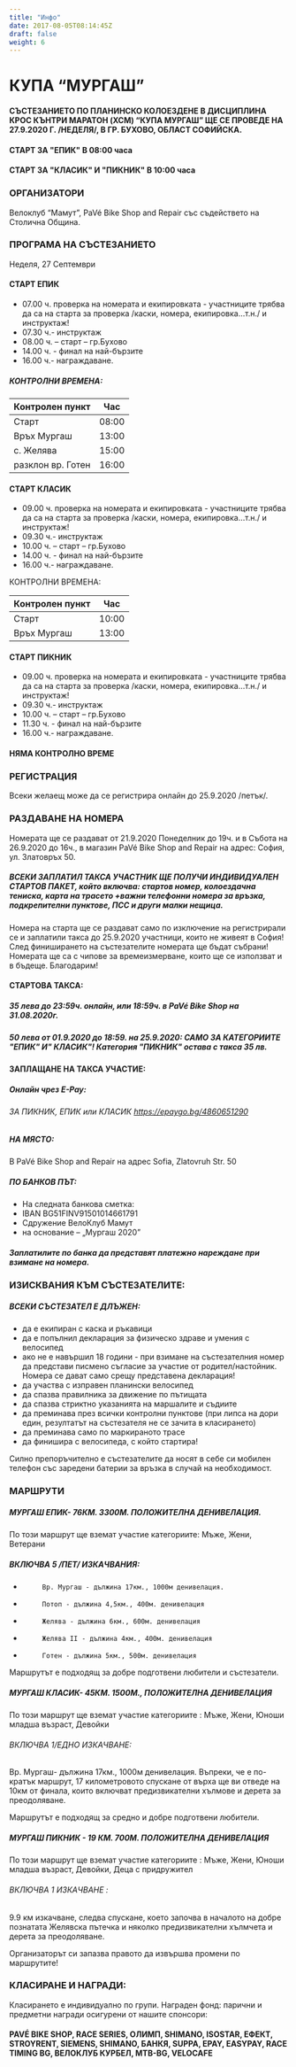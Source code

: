 ```yaml
---
title: "Инфо"
date: 2017-08-05T08:14:45Z
draft: false
weight: 6
---
```

# КУПА “МУРГАШ”
#### СЪСТЕЗАНИЕТО ПО ПЛАНИНСКО КОЛОЕЗДЕНЕ В ДИСЦИПЛИНА КРОС КЪНТРИ МАРАТОН (XCM) “КУПА МУРГАШ” ЩЕ СЕ ПРОВЕДЕ НА 27.9.2020 Г. /НЕДЕЛЯ/, В ГР. БУХОВО, ОБЛАСТ СОФИЙСКА. 

#### СТАРТ ЗА "ЕПИК" В 08:00 часа

#### СТАРТ ЗА "КЛАСИК" И "ПИКНИК" В 10:00 часа  

### ОРГАНИЗАТОРИ
Велоклуб “Мамут”, PaVé Bike Shop and Repair със съдействето на Столична Община.

### ПРОГРАМА НА СЪСТЕЗАНИЕТО
Неделя, 27 Септември

#### СТАРТ ЕПИК
- 07.00 ч. проверка на номерата и екипировката - участниците трябва да са на старта за проверка /каски, номера, екипировка…т.н./ и инструктаж!
- 07.30 ч.- инструктаж
- 08.00 ч. – старт – гр.Бухово
- 14.00 ч. - финал на най-бързите
- 16.00 ч.- награждаване.
##### КОНТРОЛНИ ВРЕМЕНА:

Контролен пункт | Час
----------------|----
Старт | 08:00  
Връх Мургаш | 13:00 
с. Желява | 15:00
разклон вр. Готен | 16:00

#### СТАРТ КЛАСИК
- 09.00 ч. проверка на номерата и екипировката - участниците трябва да са на старта за проверка /каски, номера, екипировка…т.н./ и инструктаж!
- 09.30 ч.- инструктаж
- 10.00 ч. – старт – гр.Бухово
- 14.00 ч. - финал на най-бързите
- 16.00 ч.- награждаване.

КОНТРОЛНИ ВРЕМЕНА:

Контролен пункт | Час
----------------|----
Старт | 10:00  
Връх Мургаш | 13:00 

#### СТАРТ ПИКНИК
- 09.00 ч. проверка на номерата и екипировката - участниците трябва да са на старта за проверка /каски, номера, екипировка…т.н./ и инструктаж!
- 09.30 ч.- инструктаж
- 10.00 ч. – старт – гр.Бухово
- 11.30 ч. - финал на най-бързите
- 16.00 ч.- награждаване.

#### НЯМА КОНТРОЛНО ВРЕМЕ

### РЕГИСТРАЦИЯ
Всеки желаещ може да се регистрира онлайн до 25.9.2020 /петък/.

### РАЗДАВАНЕ НА НОМЕРА
Номерата ще се раздават от 21.9.2020 Понеделник до 19ч. и в Събота на 26.9.2020 до 16ч., в магазин PaVé Bike Shop and Repair на адрес: София, ул. Златовръх 50.

##### ВСЕКИ ЗАПЛАТИЛ ТАКСА УЧАСТНИК ЩЕ ПОЛУЧИ ИНДИВИДУАЛЕН СТАРТОВ ПАКЕТ, който включва: стартов номер, колоездачна тениска, карта на трасето +важни телефонни номера за връзка, подкрепителни пунктове, ПСС и други малки нещица. 

Номера на старта ще се раздават само по изключение на регистрирали се и заплатили такса до 25.9.2020 участници, които не живеят в София!
След финиширането на състезателите номерата ще бъдат събрани! Номерата ще са с чипове за времеизмерване, които ще се използват и в бъдеще. Благодарим!

#### СТАРТОВА ТАКСА:
##### 35 лева до 23:59ч. онлайн, или 18:59ч. в PaVé Bike Shop на 31.08.2020г. 

##### 50 лева от 01.9.2020 до 18:59. на 25.9.2020:  САМО ЗА КАТЕГОРИИТЕ "ЕПИК" И" КЛАСИК"! Категория "ПИКНИК" остава с такса 35 лв. 

#### ЗАПЛАЩАНЕ НА ТАКСА УЧАСТИЕ:

##### Онлайн чрез E-Pay:

###### ЗА ПИКНИК, ЕПИК или КЛАСИК https://epaygo.bg/4860651290

##### НА МЯСТО:
В PaVé Bike Shop and Repair на адрес Sofia, Zlatovruh Str. 50

##### ПО БАНКОВ ПЪТ:
- На следната банкова сметка:
- IBAN BG51FINV91501014661791
- Сдружение ВелоКлуб Мамут
- на основание – „Мургаш 2020”
##### Заплатилите по банка да представят платежно нареждане при взимане на номера.

### ИЗИСКВАНИЯ КЪМ СЪСТЕЗАТЕЛИТЕ:
##### ВСЕКИ СЪСТЕЗАТЕЛ Е ДЛЪЖЕН:
 - да e екипиран с каска и ръкавици  
 - да e попълнил декларация за физическо здраве и умения с велосипед  
 - ако не е навършил 18 години - при взимане на състезателния номер да представи писмено съгласие за участие от родител/настойник. Номера се дават само срещу представена декларация!  
 - да участва с изправен планински велосипед  
 - да спазва правилника за движение по пътищата  
 - да спазва стриктно указанията на маршалите и съдиите  
 - да преминава през всички контролни пунктове (при липса на дори един, резултатът на състезателя не се зачита в класирането)  
 - да преминава само по маркираното трасе  
 - да финишира с велосипеда, с който стартира!  

Силно препоръчително е състезателите да носят в себе си мобилен телефон със заредени батерии за връзка в случай на необходимост.

### МАРШРУТИ
##### МУРГАШ ЕПИК- 76КМ. 3300М. ПОЛОЖИТЕЛНА ДЕНИВЕЛАЦИЯ.
По този маршрут ще вземат участие категориите: Мъже, Жени, Ветерани

##### ВКЛЮЧВА 5 /ПЕТ/ ИЗКАЧВАНИЯ:
 -          Вр. Мургаш - дължина 17км., 1000м денивелация.
 -          Потоп - дължина 4,5км., 400м. денивелация
 -          Желява - дължина 6км., 600м. денивелация
 -          Желява II - дължина 4км., 400м. денивелация
 -          Готен - дължина 5км., 500м. денивелация

Маршрутът е подходящ за добре подготвени любители и състезатели.

##### МУРГАШ КЛАСИК- 45КМ. 1500М., ПОЛОЖИТЕЛНА ДЕНИВЕЛАЦИЯ
По този маршрут ще вземат участие категориите : Мъже, Жени, Юноши младша възраст, Девойки

###### ВКЛЮЧВА 1/ЕДНО ИЗКАЧВАНЕ:
Вр. Мургаш- дължина 17км., 1000м денивелация.
Въпреки, че е по-кратък маршрут, 17 километровото спускане от върха ще ви отведе на 10км от финала, които включват предизвикателни хълмове и дерета за преодоляване.

Маршрутът е подходящ за средно и добре подготвени любители.

##### МУРГАШ ПИКНИК - 19 КМ. 700М. ПОЛОЖИТЕЛНА ДЕНИВЕЛАЦИЯ
По този маршрут ще вземат участие категориите : Мъже, Жени, Юноши младша възраст, Девойки, Деца с придружител 

###### ВКЛЮЧВА 1 ИЗКАЧВАНЕ :
9.9 км изкачване, следва спускане, което започва в началото на добре познатата Желявска пътечка и няколко предизвикателни хълмчета и дерета за преодоляване. 

Организаторът си запазва правото да извършва промени по маршрутите!

### КЛАСИРАНЕ И НАГРАДИ:
Класирането е индивидуално по групи. Награден фонд: парични и предметни награди осигурени от нашите спонсори:

#### PAVÉ BIKE SHOP, RACE SERIES, ОЛИМП, SHIMANO, ISOSTAR, ЕФЕКТ, STROYRENT, SIEMENS, SHIMАNO, БАНКЯ, SUPPA, EPAY, EASYPAY, RACE TIMING BG, ВЕЛОКЛУБ КУРБЕЛ, MTB-BG, VELOCAFE

